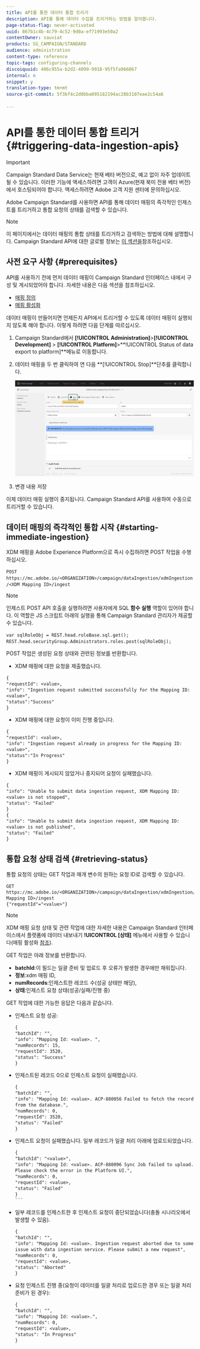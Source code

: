 ```yaml
---
title: API를 통한 데이터 통합 트리거
description: API를 통해 데이터 수집을 트리거하는 방법을 알아봅니다.
page-status-flag: never-activated
uuid: 867b1c4b-4c79-4c52-9d0a-ef71993e50a2
contentOwner: sauviat
products: SG_CAMPAIGN/STANDARD
audience: administration
content-type: reference
topic-tags: configuring-channels
discoiquuid: 406c955a-b2d2-4099-9918-95f5fa966067
internal: n
snippet: y
translation-type: tm+mt
source-git-commit: 5f3bf4c2d0bba095182194ac28b3107eae2c54a6

---
```



# API를 통한 데이터 통합 트리거 {#triggering-data-ingestion-apis}

>[!IMPORTANT]
>
>Campaign Standard Data Service는 현재 베타 버전으로, 예고 없이 자주 업데이트될 수 있습니다. 이러한 기능에 액세스하려면 고객이 Azure(현재 북미 전용 베타 버전)에서 호스팅되어야 합니다. 액세스하려면 Adobe 고객 지원 센터에 문의하십시오.

Adobe Campaign Standard를 사용하면 API를 통해 데이터 매핑의 즉각적인 인제스트를 트리거하고 통합 요청의 상태를 검색할 수 있습니다.

>[!NOTE]
>
>이 페이지에서는 데이터 매핑의 통합 상태를 트리거하고 검색하는 방법에 대해 설명합니다. Campaign Standard API에 대한 글로벌 정보는 [이 섹션을](../../api/using/about-campaign-standard-apis.md)참조하십시오.

## 사전 요구 사항 {#prerequisites}

API를 사용하기 전에 먼저 데이터 매핑이 Campaign Standard 인터페이스 내에서 구성 및 게시되었어야 합니다. 자세한 내용은 다음 섹션을 참조하십시오.

* [매핑 정의](../../administration/using/aep-mapping-definition.md)
* [매핑 활성화](../../administration/using/aep-mapping-activation.md)

데이터 매핑이 만들어지면 언제든지 API에서 트리거할 수 있도록 데이터 매핑이 실행되지 않도록 해야 합니다. 이렇게 하려면 다음 단계를 따르십시오.

1. Campaign Standard에서 **[!UICONTROL Administration]**>**[!UICONTROL Development]** > **[!UICONTROL Platform]**>**!UICONTROL Status of data export to platform]**메뉴로 이동합니다.

1. 데이터 매핑을 두 번 클릭하여 연 다음 **[!UICONTROL Stop]**단추를 클릭합니다.

   ![](assets/aep_datamapping_stop.png)

1. 변경 내용 저장

이제 데이터 매핑 실행이 중지됩니다. Campaign Standard API를 사용하여 수동으로 트리거할 수 있습니다.

## 데이터 매핑의 즉각적인 통합 시작 {#starting-immediate-ingestion}

XDM 매핑을 Adobe Experience Platform으로 즉시 수집하려면 POST 작업을 수행하십시오.

`POST https://mc.adobe.io/<ORGANIZATION>/campaign/dataIngestion/xdmIngestion/<XDM Mapping ID>/ingest`

>[!NOTE]
>
>인제스트 POST API 호출을 실행하려면 사용자에게 SQL **함수 실행** 역할이 있어야 합니다. 이 역할은 JS 스크립트 아래의 실행을 통해 Campaign Standard 관리자가 제공할 수 있습니다.
>
>`var sqlRoleObj = REST.head.roleBase.sql.get();
REST.head.securityGroup.Administrators.roles.post(sqlRoleObj);`

POST 작업은 생성된 요청 상태와 관련된 정보를 반환합니다.

* XDM 매핑에 대한 요청을 제출했습니다.

```
{
"requestId": <value>,
"info": "Ingestion request submitted successfully for the Mapping ID: <value>",
"status":"Success"
}
```

* XDM 매핑에 대한 요청이 이미 진행 중입니다.

```
{
"requestId": <value>,
"info": "Ingestion request already in progress for the Mapping ID: <value>",
"status":"In Progress"
}
```

* XDM 매핑이 게시되지 않았거나 중지되어 요청이 실패했습니다.

```
{
"info": "Unable to submit data ingestion request, XDM Mapping ID: <value> is not stopped",
"status": "Failed"
}
{
"info": "Unable to submit data ingestion request, XDM Mapping ID: <value> is not published",
"status": "Failed"
}
```

## 통합 요청 상태 검색 {#retrieving-status}

통합 요청의 상태는 GET 작업과 매개 변수의 원하는 요청 ID로 검색할 수 있습니다.

```
GET https://mc.adobe.io/<ORGANIZATION>/campaign/dataIngestion/xdmIngestion/<XDM Mapping ID>/ingest
{"requestId"="<value>"}
```

>[!NOTE]
XDM 매핑 요청 상태 및 관련 작업에 대한 자세한 내용은 Campaign Standard 인터페이스에서 플랫폼에 데이터 내보내기 **!UICONTROL [상태]** 메뉴에서 사용할 수 있습니다(매핑 활성화 [참조](../../administration/using/aep-mapping-activation.md)).

GET 작업은 아래 정보를 반환합니다.

* **batchId**:이 필드는 일괄 준비 및 업로드 후 오류가 발생한 경우에만 채워집니다.
* **정보**:xdm 매핑 ID,
* **numRecords**:인제스트한 레코드 수(성공 상태만 해당),
* **상태**:인제스트 요청 상태(성공/실패/진행 중)

GET 작업에 대한 가능한 응답은 다음과 같습니다.

* 인제스트 요청 성공:

   ```
   {
   "batchId": "",
   "info": "Mapping Id: <value>. ",
   "numRecords": 15,
   "requestId": 3520,
   "status": "Success"
   }
   ````

* 인제스트된 레코드 0으로 인제스트 요청이 실패했습니다.

   ```
   {
   "batchId": "",
   "info": "Mapping Id: <value>. ACP-880056 Failed to fetch the record from the database.",
   "numRecords": 0,
   "requestId": 3520,
   "status": "Failed"
   }
   ```

* 인제스트 요청이 실패했습니다. 일부 레코드가 일괄 처리 아래에 업로드되었습니다.

   ````
   {
   "batchId": "<value>",
   "info": "Mapping Id: <value>. ACP-880096 Sync Job failed to upload. Please check the error in the Platform UI.",
   "numRecords": 0,
   "requestId": <value>,
   "status": "Failed"
   }
   ```
   
* 일부 레코드를 인제스트한 후 인제스트 요청이 중단되었습니다(충돌 시나리오에서 발생할 수 있음).

   ```
   {
   "batchId": "",
   "info": "Mapping Id: <value>. Ingestion request aborted due to some issue with data ingestion service. Please submit a new request",
   "numRecords": 0,
   "requestId": <value>,
   "status": "Aborted"
   }
   ```

* 요청 인제스트 진행 중(요청이 데이터를 일괄 처리로 업로드한 경우 또는 일괄 처리 준비가 된 경우):

   ```
   {
   "batchId": "",
   "info": "Mapping Id: <value>.",
   "numRecords": 0,
   "requestId": <value>,
   "status": "In Progress"
   }
   ```
